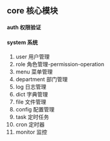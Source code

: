 ## core 核心模块

#### auth 权限验证

#### system 系统
1. user 用户管理
2. role 角色管理-permission-operation
3. menu 菜单管理
4. department 部门管理
5. log 日志管理
6. dict 字典管理
7. file 文件管理
8. config 配置管理
9. task 定时任务
10. cron 定时器
11. monitor 监控